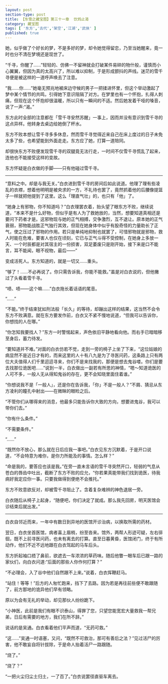 ```yaml
---
layout: post
section-type: post
title: 【东雪之藏宝图】第三十一章  饮鸩止渴
category: 藏宝图
tags: [ '东方','古代','架空','江湖','武侠' ]
published: true
---
```

她，似乎做了个好长的梦，不是多好的梦，却令她觉得留恋，乃至当她醒来，竟一时也分不清在梦境还是现世了。

“千寻，你醒了……”轻轻的、仿佛一不留神就会打破某件易碎的物什般，谨慎而小心翼翼，但因为真的太高兴了，所以难以抑制，于是形成颤抖的声线。迷茫的雪千寻便是被这样的一道呼声唤去了注意。

“我……你……”她毫无预兆地被床边守候的男子一把揉进怀里，但这个举动激起了梦中某个情节的共鸣，引得她下意识阻隔了对方。在梦里也有一个怀抱，扎得人刺痛，但现在这个怀抱却很温暖，所以只有一瞬间的不适。然后她发着干哑的嗓音，说了一声:“渴。”

东方此时全部的注意都在「雪千寻安然苏醒」一事上，因而并没有意识到雪千寻的这点异样。他转身去桌边给她倒了杯水。

东方不败本想让雪千寻多多休息，然而雪千寻觉得近来自己在床上度过的日子未免太多了些，也希望能到外面走走。东方应了她，打算一道陪同。

却很快东方不败便发现雪千寻的双腿竟无法行走，一时间不仅雪千寻慌乱了起来，连他也不能接受这样的变故。

东方怀疑是白衣做的手脚——只有他碰过雪千寻。

*****

“意料之中。却是与我无关。”白衣进到雪千寻的房间后如此说道。他理了理有些凌乱的衣襟，想着他明明是被央求的一方，不礼待也罢了，竟然抓着他的后腰像提篮子一样就把他提到了这里。这么「理直气壮」的，也只有「他」了。

“她身上有邪物，你不知道吗？”白衣理罢衣着，抬头望了眼东方不败，继续说道，“本来不是什么好物，但似乎是有人为了救她放的，当然，想要知道真相还是要问下药者才是。这邪物现与她的正气相搏，交争激烈，互不退让。原本她的正气衰弱，邪物能战胜正气独行其效，但现在她身体中似乎有股奇怪的力量助长了正气，使之压过了邪物的作用。若只是单纯地抑制也就罢了，可惜邪物就是邪物，救人时能在危难，要害人也仅在顷刻，它已与正气斗得不受控制，在她身上多放一天、一个时辰都是对其宿主的一份损害，双足萎废只是刚开始，接下来是口不能言，耳不能闻，眼不视物，最后——”

变成活死人。东方知道的，就是一切又……重头。

“够了！……不必再说了。你只需告诉我，你能不能救。”虽是对白衣说的，但他撇过了头看着雪千寻。

“啧、啧——这个嘛……”白衣拖长着话语的尾音。

“……”

“不能。”终于结束犹如刑法般「长久」的等待，却蹦出这样的结果，这当然不会令东方不败满意。就在东方要发作前，白衣又不紧不慢地说道，“但我可以告诉你，你想找的人在哪。”

“你怎知我要找人？”东方一时警惕起来，声色依旧平静地看向他。而右手已暗暗移至身后，蓄力待发。

“要知道并不难。”对面的白衣仿若不觉，走到一旁的椅子上坐了下来，“这位姑娘的病显然不是近日才有的，而来这里的人十有八九是为了寻医问药，这条路上只有两位大夫值得人们千里迢迢寻来，你们不是来找我的，那便是想去鬼谷喽。你们是要去找那位诡医吧……”说到一半，白衣做出一副若有所思的神情，“嗯～知道诡医的人可不多，一般人无从得知鬼谷的存在，更不会知晓里面住着谁。”

“你想说我不是「一般人」，还是你在告诉我，「你」不是一般人？”不屑、猜忌从东方凌利的瞳孔中射出——在微眯的眼睑之后。

“不管你们从哪得来的消息，他最多只能告诉你大致的方向，想要进鬼谷，我可以带你们去。”

“你有什么条件。”

“不需要条件。”

“……”

“既然你不放心，那么就在日后应我一事吧。”白衣见东方沉默着，于是开口说道，“不会特意为难你，是你力所能及的事情。怎么样？”

“命是我的，要答应也该是我。”在旁一直未言语的雪千寻突然开口，轻弱的气息从苍白的唇齿中吐出，截断了东方不败的应允，“你若果真能带我们找到诡医，待我病好我定应你一事。只要我做得到便绝不会推托。”

东方不败意欲反对，却被雪千寻阻止了。含着复杂难辨的神色退居一旁。

白衣随后从椅子上起身，“随便吧，你们决定了就成。那么我先回房，明天医馆会诊结束后就出发。”

*****
白衣自邻近而来，一年中有数日到异地的医馆开诊治病，以换取所需的药材。

翌日，白衣坐首医馆，病者喜上眉梢，纷至沓来。馆外，两帮人形迹可疑，左右徘徊，既不上前寻医问药，也未有离去的打算。直至日暮黄昏，医馆闭门，终于有所动作，他们不近不远地跟在白衣驾起的马车后头。

东方折起袖口捂了鼻前，欲遮去一车浓浓的草药味。随后他瞥一眼车后已跟一路的家伙们，向白衣问道:“后面的那些人你作何打算？”

“不必理会，入了谷中他们自然跟不上来。”说着，白衣挥鞭赶马。

“站住！等等！”后方的人匆忙跑来，挡下了去路。因为若是再往前些便不敢跟随了，前方那地的诡异他们早有领略。

原以为会有无礼的举动，却见那伙人纷纷跪下。

“小神医，此前是我们有眼不识泰山，得罪了您，只望您能宽宏大量救我一帮兄弟，日后有需要的地方，我们在所不辞。”

说话的是吴通。白衣看着他们平声而道，“无药可救。”

“这……”吴通一时语塞，又问，“既然不可救治，那可有善后之法？”见过活尸的厉害，他不敢妄自将针拔除，于是命人抬着活尸一路跟随。

“烧了。”

“烧了？”

“一把火尘归尘土归土，一了百了。”白衣说罢径直驱车离去。

